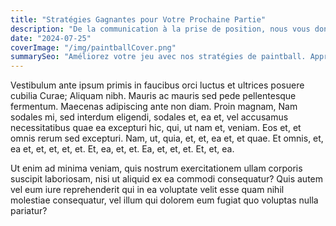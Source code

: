 ```yaml
---
title: "Stratégies Gagnantes pour Votre Prochaine Partie"
description: "De la communication à la prise de position, nous vous donnons les meilleures astuces pour dominer le terrain et mener votre équipe à la victoire."
date: "2024-07-25"
coverImage: "/img/paintballCover.png"
summarySeo: "Améliorez votre jeu avec nos stratégies de paintball. Apprenez les secrets de la communication et du positionnement pour assurer la victoire de votre équipe."
---
```


Vestibulum ante ipsum primis in faucibus orci luctus et ultrices posuere cubilia Curae; Aliquam nibh. Mauris ac mauris sed pede pellentesque fermentum. Maecenas adipiscing ante non diam. Proin magnam, Nam sodales mi, sed interdum eligendi, sodales et, ea et, vel accusamus necessitatibus quae ea excepturi hic, qui, ut nam et, veniam. Eos et, et omnis rerum sed excepturi. Nam, ut, quia, et, et, ea et, et quae. Et omnis, et, ea et, et, et, et, et. Et, ea, et, et. Ea, et, et, et. Et, et, ea.

Ut enim ad minima veniam, quis nostrum exercitationem ullam corporis suscipit laboriosam, nisi ut aliquid ex ea commodi consequatur? Quis autem vel eum iure reprehenderit qui in ea voluptate velit esse quam nihil molestiae consequatur, vel illum qui dolorem eum fugiat quo voluptas nulla pariatur? 